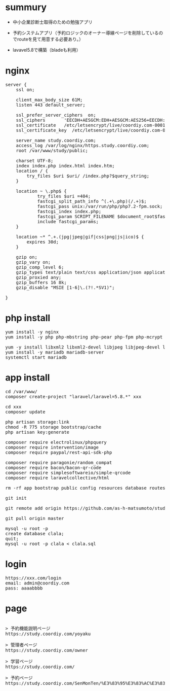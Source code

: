 
# summury

* 中小企業診断士取得のための勉強アプリ

* 予約システムアプリ（予約ロジックのオーナー導線ページを削除しているのでrouteを見て用意する必要あり。）

* lavavel5.8で構築（bladeも利用）




# nginx

<pre>
server {
	ssl on;

	client_max_body_size 61M;
	listen 443 default_server;

	ssl_prefer_server_ciphers  on;
	ssl_ciphers		  'EECDH+AESGCM:EDH+AESGCM:AES256+EECDH:AES256+EDH';
	ssl_certificate	  /etc/letsencrypt/live/coordiy.com-0001/fullchain.pem;
	ssl_certificate_key  /etc/letsencrypt/live/coordiy.com-0001/privkey.pem;

	server_name study.coordiy.com;
	access_log /var/log/nginx/https.study.coordiy.com;
	root /var/www/study/public;

	charset UTF-8;
	index index.php index.html index.htm;
	location / {
		try_files $uri $uri/ /index.php?$query_string;
	}

	location ~ \.php$ {
			try_files $uri =404;
			fastcgi_split_path_info ^(.+\.php)(/.+)$;
			fastcgi_pass unix:/var/run/php/php7.2-fpm.sock;
			fastcgi_index index.php;
			fastcgi_param SCRIPT_FILENAME $document_root$fastcgi_script_name;
			include fastcgi_params;
	}

	location ~* ^.+.(jpg|jpeg|gif|css|png|js|ico)$ {
		expires 30d;
	}

	gzip on;
	gzip_vary on;
	gzip_comp_level 6;
	gzip_types text/plain text/css application/json application/x-javascript text/xml application/xml application/xml+rss text/javascript application/javascript text/x-js
	gzip_proxied any;
	gzip_buffers 16 8k;
	gzip_disable "MSIE [1-6]\.(?!.*SV1)";

}
</pre>


# php install

<pre>
yum install -y nginx
yum install -y php php-mbstring php-pear php-fpm php-mcrypt php-mysql php-php-fpm php-php-mysqlnd php-php-mcrypt php-php-mbstring php-php-gd php-gd mariadb-server

yum -y install libxml2 libxml2-devel libjpeg libjpeg-devel libpng libpng-devel freetype freetype-devel zlib zlib-devel glibc glibc-devel glib2 glib2-devel curl curl-devel php-mcrypt libmcrypt libmcrypt-devel openssl-devel gd mcrypt mhash libicu-devel libpng12
yum install -y mariadb mariadb-server
systemctl start mariadb
</pre>


# app install
<pre>
cd /var/www/
composer create-project "laravel/laravel=5.8.*" xxx

cd xxx
composer update

php artisan storage:link
chmod -R 775 storage bootstrap/cache
php artisan key:generate

composer require electrolinux/phpquery
composer require intervention/image
composer require paypal/rest-api-sdk-php

composer require paragonie/random_compat
composer require bacon/bacon-qr-code
composer require simplesoftwareio/simple-qrcode
composer require laravelcollective/html

rm -rf app bootstrap public config resources database routes composer.json package.json

git init

git remote add origin https://github.com/as-h-matsumoto/study.git

git pull origin master

mysql -u root -p
create database clala;
quit;
mysql -u root -p clala < clala.sql
</pre>

# login

<pre>
https://xxx.com/login
email: admin@coordiy.com
pass: aaaabbbb
</pre>

# page

<pre>

> 予約機能説明ページ
https://study.coordiy.com/yoyaku

> 管理者ページ
https://study.coordiy.com/owner

> 学習ページ
https://study.coordiy.com/

> 予約ページ
https://study.coordiy.com/SenMonTen/%E3%83%95%E3%83%AC%E3%83%B3%E3%83%81/contents/6/desc

</pre>
